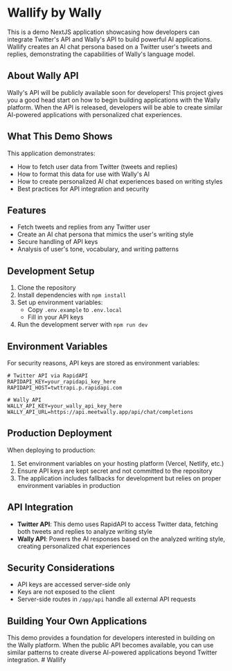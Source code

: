 # Wallify by Wally

This is a demo NextJS application showcasing how developers can integrate Twitter's API and Wally's API to build powerful AI applications. Wallify creates an AI chat persona based on a Twitter user's tweets and replies, demonstrating the capabilities of Wally's language model.

## About Wally API

Wally's API will be publicly available soon for developers! This project gives you a good head start on how to begin building applications with the Wally platform. When the API is released, developers will be able to create similar AI-powered applications with personalized chat experiences.

## What This Demo Shows

This application demonstrates:
- How to fetch user data from Twitter (tweets and replies)
- How to format this data for use with Wally's AI
- How to create personalized AI chat experiences based on writing styles
- Best practices for API integration and security

## Features

- Fetch tweets and replies from any Twitter user
- Create an AI chat persona that mimics the user's writing style
- Secure handling of API keys
- Analysis of user's tone, vocabulary, and writing patterns

## Development Setup

1. Clone the repository
2. Install dependencies with `npm install`
3. Set up environment variables:
   - Copy `.env.example` to `.env.local`
   - Fill in your API keys
4. Run the development server with `npm run dev`

## Environment Variables

For security reasons, API keys are stored as environment variables:

```
# Twitter API via RapidAPI
RAPIDAPI_KEY=your_rapidapi_key_here
RAPIDAPI_HOST=twttrapi.p.rapidapi.com

# Wally API 
WALLY_API_KEY=your_wally_api_key_here
WALLY_API_URL=https://api.meetwally.app/api/chat/completions
```

## Production Deployment

When deploying to production:

1. Set environment variables on your hosting platform (Vercel, Netlify, etc.)
2. Ensure API keys are kept secret and not committed to the repository
3. The application includes fallbacks for development but relies on proper environment variables in production

## API Integration

- **Twitter API**: This demo uses RapidAPI to access Twitter data, fetching both tweets and replies to analyze writing style
- **Wally API**: Powers the AI responses based on the analyzed writing style, creating personalized chat experiences

## Security Considerations

- API keys are accessed server-side only
- Keys are not exposed to the client
- Server-side routes in `/app/api` handle all external API requests

## Building Your Own Applications

This demo provides a foundation for developers interested in building on the Wally platform. When the public API becomes available, you can use similar patterns to create diverse AI-powered applications beyond Twitter integration. # Wallify
